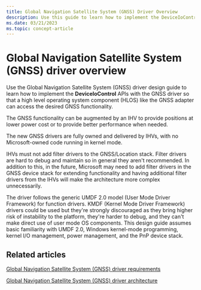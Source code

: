 ```yaml
---
title: Global Navigation Satellite System (GNSS) Driver Overview
description: Use this guide to learn how to implement the DeviceIoControl APIs with the Global Navigation Satellite System (GNSS) driver so that a HLOS like the GNSS adapter can access GNSS functionality.
ms.date: 03/21/2023
ms.topic: concept-article
---
```


# Global Navigation Satellite System (GNSS) driver overview

Use the Global Navigation Satellite System (GNSS) driver design guide to learn how to implement the **DeviceIoControl** APIs with the GNSS driver so that a high level operating system component (HLOS) like the GNSS adapter can access the desired GNSS functionality.

The GNSS functionality can be augmented by an IHV to provide positions at lower power cost or to provide better performance when needed.

The new GNSS drivers are fully owned and delivered by IHVs, with no Microsoft-owned code running in kernel mode.

IHVs must not add filter drivers to the GNSS/Location stack. Filter drivers are hard to debug and maintain so in general they aren't recommended. In addition to this, in the future, Microsoft may need to add filter drivers in the GNSS device stack for extending functionality and having additional filter drivers from the IHVs will make the architecture more complex unnecessarily.

The driver follows the generic UMDF 2.0 model (User Mode Driver Framework) for function drivers. KMDF (Kernel Mode Driver Framework) drivers could be used but they're strongly discouraged as they bring higher risk of instability to the platform, they're harder to debug, and they can't make direct use of user mode OS components.
This design guide assumes basic familiarity with UMDF 2.0, Windows kernel-mode programming, kernel I/O management, power management, and the PnP device stack.

## Related articles

[Global Navigation Satellite System (GNSS) driver requirements](gnss-driver-requirements.md)  

[Global Navigation Satellite System (GNSS) driver architecture](gnss-driver-architecture.md)  
